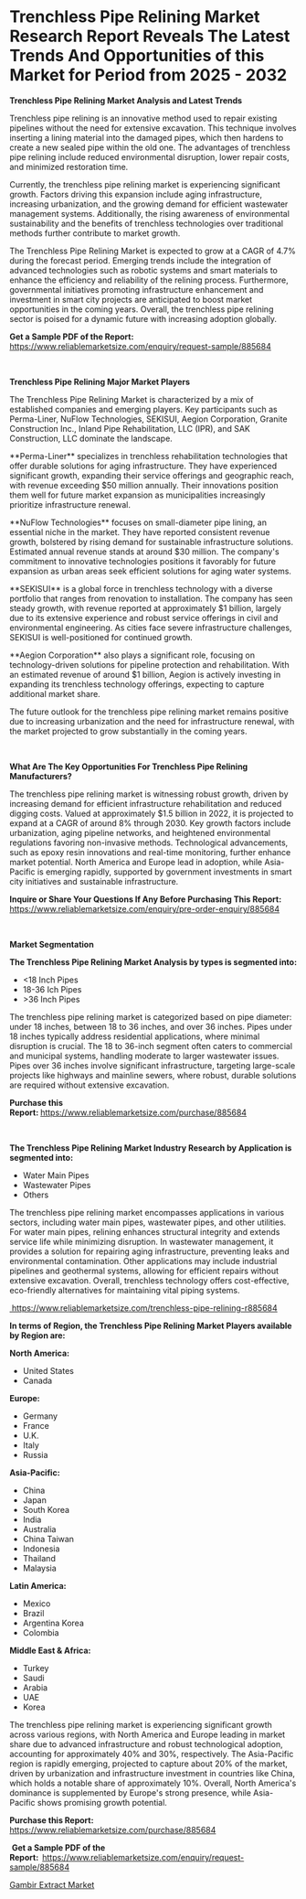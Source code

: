 <p><h1>Trenchless Pipe Relining Market Research Report Reveals The Latest Trends And Opportunities of this Market for Period from 2025 - 2032</h1></p><p><strong>Trenchless Pipe Relining Market Analysis and Latest Trends</strong></p>
<p><p>Trenchless pipe relining is an innovative method used to repair existing pipelines without the need for extensive excavation. This technique involves inserting a lining material into the damaged pipes, which then hardens to create a new sealed pipe within the old one. The advantages of trenchless pipe relining include reduced environmental disruption, lower repair costs, and minimized restoration time.</p><p>Currently, the trenchless pipe relining market is experiencing significant growth. Factors driving this expansion include aging infrastructure, increasing urbanization, and the growing demand for efficient wastewater management systems. Additionally, the rising awareness of environmental sustainability and the benefits of trenchless technologies over traditional methods further contribute to market growth.</p><p>The Trenchless Pipe Relining Market is expected to grow at a CAGR of 4.7% during the forecast period. Emerging trends include the integration of advanced technologies such as robotic systems and smart materials to enhance the efficiency and reliability of the relining process. Furthermore, governmental initiatives promoting infrastructure enhancement and investment in smart city projects are anticipated to boost market opportunities in the coming years. Overall, the trenchless pipe relining sector is poised for a dynamic future with increasing adoption globally.</p></p>
<p><strong>Get a Sample PDF of the Report:&nbsp;</strong> <a href="https://www.reliablemarketsize.com/enquiry/request-sample/885684?utm_campaign=3197&utm_medium=2&utm_source=Github&utm_content=ia&utm_term=01042025&utm_id=trenchless-pipe-relining">https://www.reliablemarketsize.com/enquiry/request-sample/885684</a></p>
<p>&nbsp;</p>
<p><strong>Trenchless Pipe Relining Major Market Players</strong></p>
<p><p>The Trenchless Pipe Relining Market is characterized by a mix of established companies and emerging players. Key participants such as Perma-Liner, NuFlow Technologies, SEKISUI, Aegion Corporation, Granite Construction Inc., Inland Pipe Rehabilitation, LLC (IPR), and SAK Construction, LLC dominate the landscape.</p><p>**Perma-Liner** specializes in trenchless rehabilitation technologies that offer durable solutions for aging infrastructure. They have experienced significant growth, expanding their service offerings and geographic reach, with revenue exceeding $50 million annually. Their innovations position them well for future market expansion as municipalities increasingly prioritize infrastructure renewal.</p><p>**NuFlow Technologies** focuses on small-diameter pipe lining, an essential niche in the market. They have reported consistent revenue growth, bolstered by rising demand for sustainable infrastructure solutions. Estimated annual revenue stands at around $30 million. The company's commitment to innovative technologies positions it favorably for future expansion as urban areas seek efficient solutions for aging water systems.</p><p>**SEKISUI** is a global force in trenchless technology with a diverse portfolio that ranges from renovation to installation. The company has seen steady growth, with revenue reported at approximately $1 billion, largely due to its extensive experience and robust service offerings in civil and environmental engineering. As cities face severe infrastructure challenges, SEKISUI is well-positioned for continued growth.</p><p>**Aegion Corporation** also plays a significant role, focusing on technology-driven solutions for pipeline protection and rehabilitation. With an estimated revenue of around $1 billion, Aegion is actively investing in expanding its trenchless technology offerings, expecting to capture additional market share.</p><p>The future outlook for the trenchless pipe relining market remains positive due to increasing urbanization and the need for infrastructure renewal, with the market projected to grow substantially in the coming years.</p></p>
<p>&nbsp;</p>
<p><strong>What Are The Key Opportunities For Trenchless Pipe Relining Manufacturers?</strong></p>
<p><p>The trenchless pipe relining market is witnessing robust growth, driven by increasing demand for efficient infrastructure rehabilitation and reduced digging costs. Valued at approximately $1.5 billion in 2022, it is projected to expand at a CAGR of around 8% through 2030. Key growth factors include urbanization, aging pipeline networks, and heightened environmental regulations favoring non-invasive methods. Technological advancements, such as epoxy resin innovations and real-time monitoring, further enhance market potential. North America and Europe lead in adoption, while Asia-Pacific is emerging rapidly, supported by government investments in smart city initiatives and sustainable infrastructure.</p></p>
<p><strong>Inquire or Share Your Questions If Any Before Purchasing This Report:</strong> <a href="https://www.reliablemarketsize.com/enquiry/pre-order-enquiry/885684?utm_campaign=3197&utm_medium=2&utm_source=Github&utm_content=ia&utm_term=01042025&utm_id=trenchless-pipe-relining">https://www.reliablemarketsize.com/enquiry/pre-order-enquiry/885684</a></p>
<p>&nbsp;</p>
<p><strong>Market Segmentation</strong></p>
<p><strong>The Trenchless Pipe Relining Market Analysis by types is segmented into:</strong></p>
<p><ul><li><18 Inch Pipes</li><li>18-36 Ich Pipes</li><li>>36 Inch Pipes</li></ul></p>
<p><p>The trenchless pipe relining market is categorized based on pipe diameter: under 18 inches, between 18 to 36 inches, and over 36 inches. Pipes under 18 inches typically address residential applications, where minimal disruption is crucial. The 18 to 36-inch segment often caters to commercial and municipal systems, handling moderate to larger wastewater issues. Pipes over 36 inches involve significant infrastructure, targeting large-scale projects like highways and mainline sewers, where robust, durable solutions are required without extensive excavation.</p></p>
<p><strong>Purchase this Report:&nbsp;</strong><a href="https://www.reliablemarketsize.com/purchase/885684?utm_campaign=3197&utm_medium=2&utm_source=Github&utm_content=ia&utm_term=01042025&utm_id=trenchless-pipe-relining">https://www.reliablemarketsize.com/purchase/885684</a></p>
<p>&nbsp;</p>
<p><strong>The Trenchless Pipe Relining Market Industry Research by Application is segmented into:</strong></p>
<p><ul><li>Water Main Pipes</li><li>Wastewater Pipes</li><li>Others</li></ul></p>
<p><p>The trenchless pipe relining market encompasses applications in various sectors, including water main pipes, wastewater pipes, and other utilities. For water main pipes, relining enhances structural integrity and extends service life while minimizing disruption. In wastewater management, it provides a solution for repairing aging infrastructure, preventing leaks and environmental contamination. Other applications may include industrial pipelines and geothermal systems, allowing for efficient repairs without extensive excavation. Overall, trenchless technology offers cost-effective, eco-friendly alternatives for maintaining vital piping systems.</p></p>
<p><a href="https://www.reliablemarketsize.com/trenchless-pipe-relining-r885684?utm_campaign=3197&utm_medium=2&utm_source=Github&utm_content=ia&utm_term=01042025&utm_id=trenchless-pipe-relining">&nbsp;https://www.reliablemarketsize.com/trenchless-pipe-relining-r885684</a></p>
<p><strong>In terms of Region, the Trenchless Pipe Relining Market Players available by Region are:</strong></p>
<p>
    <p> <strong> North America: </strong>
        <ul>
            <li>United States</li>
            <li>Canada</li>
        </ul>
        </p> 
    <p> <strong> Europe: </strong>
        <ul>
            <li>Germany</li>
            <li>France</li>
            <li>U.K.</li>
            <li>Italy</li>
            <li>Russia</li>
        </ul>
        </p> 
    <p> <strong> Asia-Pacific: </strong>
        <ul>
            <li>China</li>
            <li>Japan</li>
            <li>South Korea</li>
            <li>India</li>
            <li>Australia</li>
            <li>China Taiwan</li>
            <li>Indonesia</li>
            <li>Thailand</li>
            <li>Malaysia</li>
        </ul>
        </p> 
    <p> <strong> Latin America: </strong>
        <ul>
            <li>Mexico</li>
            <li>Brazil</li>
            <li>Argentina Korea</li>
            <li>Colombia</li>
        </ul>
        </p> 
    <p> <strong> Middle East & Africa: </strong>
        <ul>
            <li>Turkey</li>
            <li>Saudi</li>
            <li>Arabia</li>
            <li>UAE</li>
            <li>Korea</li>
        </ul>
    </p>
    </p>
<p><p>The trenchless pipe relining market is experiencing significant growth across various regions, with North America and Europe leading in market share due to advanced infrastructure and robust technological adoption, accounting for approximately 40% and 30%, respectively. The Asia-Pacific region is rapidly emerging, projected to capture about 20% of the market, driven by urbanization and infrastructure investment in countries like China, which holds a notable share of approximately 10%. Overall, North America's dominance is supplemented by Europe's strong presence, while Asia-Pacific shows promising growth potential.</p></p>
<p><strong>Purchase this Report: </strong><a href="https://www.reliablemarketsize.com/purchase/885684?utm_campaign=3197&utm_medium=2&utm_source=Github&utm_content=ia&utm_term=01042025&utm_id=trenchless-pipe-relining">https://www.reliablemarketsize.com/purchase/885684</a></p>
<p>&nbsp;<strong>Get a Sample PDF of the Report:&nbsp;&nbsp;</strong><a href="https://www.reliablemarketsize.com/enquiry/request-sample/885684?utm_campaign=3197&utm_medium=2&utm_source=Github&utm_content=ia&utm_term=01042025&utm_id=trenchless-pipe-relining">https://www.reliablemarketsize.com/enquiry/request-sample/885684</a></p>
<p><strong></strong></p>
<p><p><a href="https://github.com/shadnfamoza/Market-Research-Report-List-1/blob/main/gambir-extract-market.md?utm_campaign=3197&utm_medium=2&utm_source=Github&utm_content=ia&utm_term=01042025&utm_id=trenchless-pipe-relining">Gambir Extract Market</a></p></p>